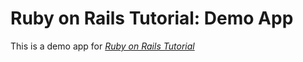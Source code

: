 # Ruby on Rails Tutorial: Demo App

This is a demo app for [*Ruby on Rails Tutorial*](http://railstutorial.org)
